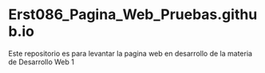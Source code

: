 # Erst086_Pagina_Web_Pruebas.github.io
Este repositorio es para levantar la pagina web en desarrollo de la materia de Desarrollo Web 1
